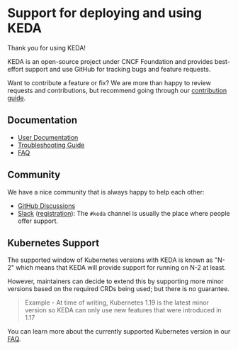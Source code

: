 # Support for deploying and using KEDA

Thank you for using KEDA!

KEDA is an open-source project under CNCF Foundation and provides best-effort support and use GitHub for tracking bugs and feature requests.

Want to contribute a feature or fix? We are more than happy to review requests and contributions, but recommend going through our [contribution guide](./CONTRIBUTING.md).

## Documentation

* [User Documentation](https://keda.sh/)
* [Troubleshooting Guide](https://keda.sh/docs/2.0/troubleshooting/)
* [FAQ](https://keda.sh/docs/latest/faq/)

## Community

We have a nice community that is always happy to help each other:

* [GitHub Discussions](https://github.com/kedacore/keda/discussions/new)
* [Slack](https://kubernetes.slack.com) ([registration](http://slack.k8s.io)):
The `#keda` channel is usually the place where people offer support.

## Kubernetes Support

The supported window of Kubernetes versions with KEDA is known as "N-2" which means that KEDA will provide support for running on N-2 at least.

However, maintainers can decide to extend this by supporting more minor versions based on the required CRDs being used; but there is no guarantee.

> Example - At time of writing, Kubernetes 1.19 is the latest minor version so KEDA can only use new features that were introduced in 1.17

You can learn more about the currently supported Kubernetes version in our [FAQ](https://keda.sh/docs/latest/faq/).

